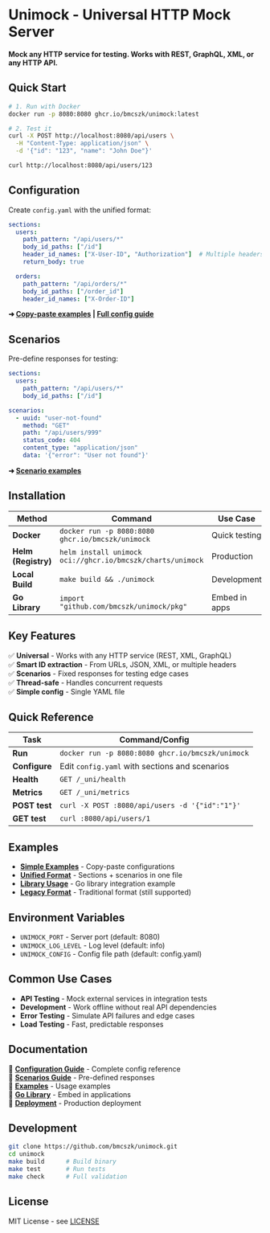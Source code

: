 # Unimock - Universal HTTP Mock Server

**Mock any HTTP service for testing. Works with REST, GraphQL, XML, or any HTTP API.**

## Quick Start

```bash
# 1. Run with Docker
docker run -p 8080:8080 ghcr.io/bmcszk/unimock:latest

# 2. Test it
curl -X POST http://localhost:8080/api/users \
  -H "Content-Type: application/json" \
  -d '{"id": "123", "name": "John Doe"}'

curl http://localhost:8080/api/users/123
```

## Configuration

Create `config.yaml` with the unified format:

```yaml
sections:
  users:
    path_pattern: "/api/users/*"
    body_id_paths: ["/id"]
    header_id_names: ["X-User-ID", "Authorization"]  # Multiple headers supported
    return_body: true

  orders:
    path_pattern: "/api/orders/*"
    body_id_paths: ["/order_id"]
    header_id_names: ["X-Order-ID"]
```

**➜ [Copy-paste examples](examples/configs/) | [Full config guide](docs/configuration.md)**

## Scenarios

Pre-define responses for testing:

```yaml
sections:
  users:
    path_pattern: "/api/users/*"
    body_id_paths: ["/id"]

scenarios:
  - uuid: "user-not-found"
    method: "GET"
    path: "/api/users/999"
    status_code: 404
    content_type: "application/json"
    data: '{"error": "User not found"}'
```

**➜ [Scenario examples](docs/scenarios.md)**

## Installation

| Method | Command | Use Case |
|--------|---------|----------|
| **Docker** | `docker run -p 8080:8080 ghcr.io/bmcszk/unimock` | Quick testing |
| **Helm (Registry)** | `helm install unimock oci://ghcr.io/bmcszk/charts/unimock` | Production |  
| **Local Build** | `make build && ./unimock` | Development |
| **Go Library** | `import "github.com/bmcszk/unimock/pkg"` | Embed in apps |

## Key Features

✅ **Universal** - Works with any HTTP service (REST, XML, GraphQL)  
✅ **Smart ID extraction** - From URLs, JSON, XML, or multiple headers  
✅ **Scenarios** - Fixed responses for testing edge cases  
✅ **Thread-safe** - Handles concurrent requests  
✅ **Simple config** - Single YAML file  

## Quick Reference

| Task | Command/Config |
|------|---------------|
| **Run** | `docker run -p 8080:8080 ghcr.io/bmcszk/unimock` |
| **Configure** | Edit `config.yaml` with sections and scenarios |
| **Health** | `GET /_uni/health` |
| **Metrics** | `GET /_uni/metrics` |
| **POST test** | `curl -X POST :8080/api/users -d '{"id":"1"}'` |
| **GET test** | `curl :8080/api/users/1` |

## Examples

- **[Simple Examples](examples/configs/config-simple.yaml)** - Copy-paste configurations
- **[Unified Format](examples/configs/config-unified.yaml)** - Sections + scenarios in one file
- **[Library Usage](examples/library/)** - Go library integration example
- **[Legacy Format](config.yaml)** - Traditional format (still supported)

## Environment Variables

- `UNIMOCK_PORT` - Server port (default: 8080)
- `UNIMOCK_LOG_LEVEL` - Log level (default: info)  
- `UNIMOCK_CONFIG` - Config file path (default: config.yaml)

## Common Use Cases

- **API Testing** - Mock external services in integration tests
- **Development** - Work offline without real API dependencies  
- **Error Testing** - Simulate API failures and edge cases
- **Load Testing** - Fast, predictable responses

## Documentation

📖 **[Configuration Guide](docs/configuration.md)** - Complete config reference  
📖 **[Scenarios Guide](docs/scenarios.md)** - Pre-defined responses  
📖 **[Examples](docs/examples.md)** - Usage examples  
📖 **[Go Library](docs/library.md)** - Embed in applications  
📖 **[Deployment](docs/deployment.md)** - Production deployment  

## Development

```bash
git clone https://github.com/bmcszk/unimock.git
cd unimock
make build      # Build binary
make test       # Run tests  
make check      # Full validation
```

## License

MIT License - see [LICENSE](LICENSE)